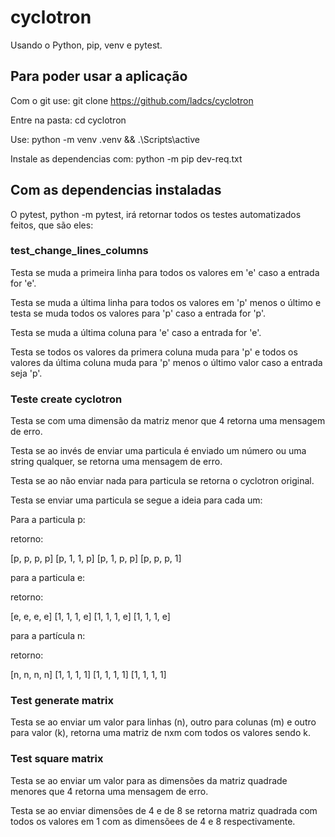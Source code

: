 # cyclotron

Usando o Python, pip, venv e pytest.

## Para poder usar a aplicação

Com o git use: git clone https://github.com/ladcs/cyclotron

Entre na pasta: cd cyclotron

Use: python -m venv .venv && .\Scripts\active

Instale as dependencias com: python -m pip dev-req.txt

## Com as dependencias instaladas

O pytest, python -m pytest, irá retornar todos os testes automatizados feitos, que são eles:

### test_change_lines_columns

Testa se muda a primeira linha para todos os valores em 'e' caso a entrada for 'e'.

Testa se muda a última linha para todos os valores em 'p' menos o último e testa se muda todos os valores para 'p' caso a entrada for 'p'.

Testa se muda a última coluna para 'e' caso a entrada for 'e'.

Testa se todos os valores da primera coluna muda para 'p' e todos os valores da última coluna muda para 'p' menos o último valor caso a entrada seja 'p'.

### Teste create cyclotron

Testa se com uma dimensão da matriz menor que 4 retorna uma mensagem de erro.

Testa se ao invés de enviar uma particula é enviado um número ou uma string qualquer, se retorna uma mensagem de erro.

Testa se ao não enviar nada para particula se retorna o cyclotron original.

Testa se enviar uma particula se segue a ideia para cada um:

Para a particula p:

retorno:

[p, p, p, p]
[p, 1, 1, p]
[p, 1, p, p]
[p, p, p, 1]

para a particula e:
 
retorno:

[e, e, e, e]
[1, 1, 1, e]
[1, 1, 1, e]
[1, 1, 1, e]

para a partícula n:

retorno:

[n, n, n, n]
[1, 1, 1, 1]
[1, 1, 1, 1]
[1, 1, 1, 1]


### Test generate matrix

Testa se ao enviar um valor para linhas (n), outro para colunas (m) e outro para valor (k), retorna uma matriz de nxm com todos os valores sendo k.

### Test square matrix

Testa se ao enviar um valor para as dimensões da matriz quadrade menores que 4 retorna uma mensagem de erro.

Testa se ao enviar dimensões de 4 e de 8 se retorna matriz quadrada com todos os valores em 1 com as dimensõees de 4 e 8 respectivamente.
